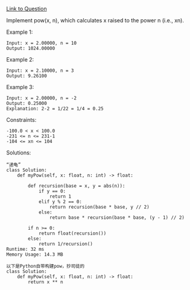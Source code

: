 [Link to Question](https://leetcode.com/explore/interview/card/top-interview-questions-medium/113/math/818/)




Implement pow(x, n), which calculates x raised to the power n (i.e., xn).

 

Example 1:
```
Input: x = 2.00000, n = 10
Output: 1024.00000
```
Example 2:
```
Input: x = 2.10000, n = 3
Output: 9.26100
```
Example 3:
```
Input: x = 2.00000, n = -2
Output: 0.25000
Explanation: 2-2 = 1/22 = 1/4 = 0.25
 ```

Constraints:
```
-100.0 < x < 100.0
-231 <= n <= 231-1
-104 <= xn <= 104
```

Solutions:
```
“递龟”
class Solution:
    def myPow(self, x: float, n: int) -> float:
        
        def recursion(base = x, y = abs(n)):
            if y == 0:
                return 1
            elif y % 2 == 0:
                return recursion(base * base, y // 2)
            else:
                return base * recursion(base * base, (y - 1) // 2)
            
        if n >= 0:
            return float(recursion())
        else:
            return 1/recursion()
Runtime: 32 ms
Memory Usage: 14.3 MB

以下是Python自带构建pow，抄司徒的
class Solution:
    def myPow(self, x: float, n: int) -> float:
        return x ** n
```